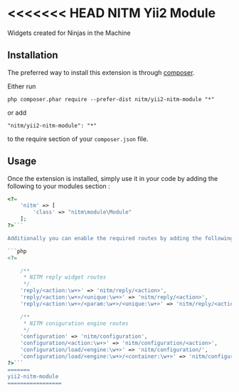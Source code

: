 <<<<<<< HEAD
NITM Yii2 Module
============
Widgets created for Ninjas in the Machine

Installation
------------

The preferred way to install this extension is through [composer](http://getcomposer.org/download/).

Either run

```
php composer.phar require --prefer-dist nitm/yii2-nitm-module "*"
```

or add

```
"nitm/yii2-nitm-module": "*"
```

to the require section of your `composer.json` file.


Usage
-----

Once the extension is installed, simply use it in your code by adding the following to your modules section :

```php
<?= 
	'nitm' => [
		'class' => "nitm\module\Module"
	]; 
?>```

Additionally you can enable the required routes by adding the following to your urlManager section:

```php
<?=

	/**
	 * NITM reply widget routes
	 */
	'reply/<action:\w+>' => 'nitm/reply/<action>',
	'reply/<action:\w+>/<unique:\w+>' => 'nitm/reply/<action>',
	'reply/<action:\w+>/<param:\w+>/<unique:\w+>' => 'nitm/reply/<action>',

	/**
	 * NITM coniguration engine routes
	 */
	'configuration' => 'nitm/configuration',
	'configuration/<action:\w+>' => 'nitm/configuration/<action>',
	'configuration/load/<engine:\w+>' => 'nitm/configuration/',
	'configuration/load/<engine:\w+>/<container:\w+>' => 'nitm/configuration/',
?>```
=======
yii2-nitm-module
=================
